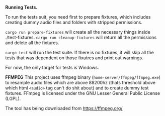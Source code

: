 **Running Tests.**

To run the tests suit, you need first to prepare fixtures, which includes creating dummy audio files and folders with stripped permissions.

`cargo run prepare-fixtures` will create all the necessary things inside ./test-fixtures.
`cargo run cleanup-fixtures` will return all the permissions and delete all the fixtures. 

`cargo test` will run the test suite. If there is no fixtures, it will skip all the tests that was dependent on those fixutres and print out warnings.

For now, the only target for tests is Windows.

**FFMPEG**
This project uses ffmpeg binary (`home-server/ffmpeg/ffmpeg.exe`) to resample audio files which are above 88200hz (thats threshold above which html `<audio>` tag can't do shit about) and to create dummy test fixtures. FFmpeg is licensed under the GNU Lesser General Public License (LGPL).

The tool has being downloaded from https://ffmpeg.org/

